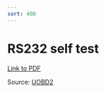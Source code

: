 ```yaml
---
sort: 400
---
```

# RS232 self test

[Link to PDF](odb2_gm_tech2_rs232_self_test.pdf)

Source: [UOBD2](https://https://www.uobdii.com)